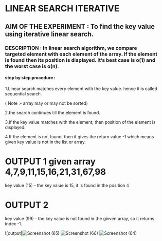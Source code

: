 # LINEAR SEARCH ITERATIVE

## AIM OF THE EXPERIMENT : To find the key value using iterative linear search.
 
### DESCRIPTION : In linear search algorithm, we compare targeted element with each element of the array. If the element is found then its position is displayed. It’s best case is o(1) and the worst case is o(n).

#### step by step procedure :

1.Linear search matches every element with the key value. hence it is called sequential search.

( Note :- array may or may not be sorted)

2.the search continues till the element is found.

3.If the key value matches with the element, then position of the element is displayed.

4.If the element is not found, then it gives the return value -1 which means given key value is not in the list or array.

# OUTPUT 1 given array 4,7,9,11,15,16,21,31,67,98

 key value (15) - the key value is 15, it is found in the position 4
 
 # OUTPUT 2 
 key value (99) - the key value is not found in the givven array, so it returns index -1.
 
 ![output]![Screenshot (65)](https://user-images.githubusercontent.com/69679445/90312348-659e2800-df21-11ea-8307-82ffd06cdf77.png)
![Screenshot (66)](https://user-images.githubusercontent.com/69679445/90312349-66cf5500-df21-11ea-8fcd-1f0b6849549d.png)
![Screenshot (64)](https://user-images.githubusercontent.com/69679445/90312350-6767eb80-df21-11ea-8389-18eba72c6a47.png)

